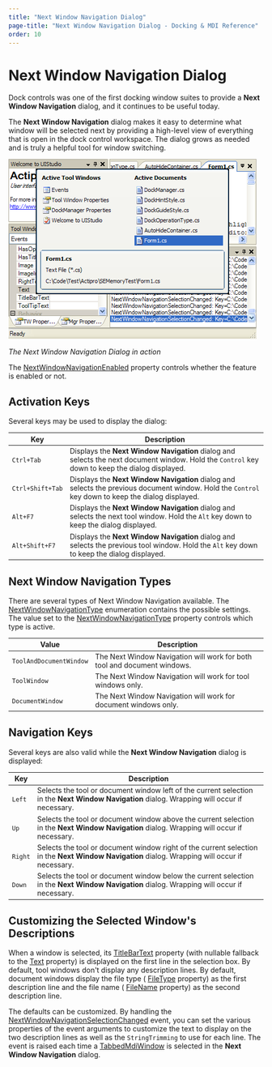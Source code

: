 ```yaml
---
title: "Next Window Navigation Dialog"
page-title: "Next Window Navigation Dialog - Docking & MDI Reference"
order: 10
---
```

# Next Window Navigation Dialog

Dock controls was one of the first docking window suites to provide a **Next Window Navigation** dialog, and it continues to be useful today.

The **Next Window Navigation** dialog makes it easy to determine what window will be selected next by providing a high-level view of everything that is open in the dock control workspace.  The dialog grows as needed and is truly a helpful tool for window switching.

![Screenshot](images/dock-controls-next-window-navigation-dialog.gif)

*The Next Window Navigation Dialog in action*

The [NextWindowNavigationEnabled](xref:@ActiproUIRoot.Controls.Docking.DockManager.NextWindowNavigationEnabled) property controls whether the feature is enabled or not.

## Activation Keys

Several keys may be used to display the dialog:

| Key | Description |
|-----|-----|
| `Ctrl+Tab` | Displays the **Next Window Navigation** dialog and selects the next document window.  Hold the `Control` key down to keep the dialog displayed. |
| `Ctrl+Shift+Tab` | Displays the **Next Window Navigation** dialog and selects the previous document window.  Hold the `Control` key down to keep the dialog displayed. |
| `Alt+F7` | Displays the **Next Window Navigation** dialog and selects the next tool window.  Hold the `Alt` key down to keep the dialog displayed. |
| `Alt+Shift+F7` | Displays the **Next Window Navigation** dialog and selects the previous tool window.  Hold the `Alt` key down to keep the dialog displayed. |

## Next Window Navigation Types

There are several types of Next Window Navigation available.  The [NextWindowNavigationType](xref:@ActiproUIRoot.Controls.Docking.NextWindowNavigationType) enumeration contains the possible settings.  The value set to the [NextWindowNavigationType](xref:@ActiproUIRoot.Controls.Docking.DockManager.NextWindowNavigationType) property controls which type is active.

| Value | Description |
|-----|-----|
| `ToolAndDocumentWindow` | The Next Window Navigation will work for both tool and document windows. |
| `ToolWindow` | The Next Window Navigation will work for tool windows only. |
| `DocumentWindow` | The Next Window Navigation will work for document windows only. |

## Navigation Keys

Several keys are also valid while the **Next Window Navigation** dialog is displayed:

| Key | Description |
|-----|-----|
| `Left` | Selects the tool or document window left of the current selection in the **Next Window Navigation** dialog.  Wrapping will occur if necessary. |
| `Up` | Selects the tool or document window above the current selection in the **Next Window Navigation** dialog.  Wrapping will occur if necessary. |
| `Right` | Selects the tool or document window right of the current selection in the **Next Window Navigation** dialog.  Wrapping will occur if necessary. |
| `Down` | Selects the tool or document window below the current selection in the **Next Window Navigation** dialog.  Wrapping will occur if necessary. |

## Customizing the Selected Window's Descriptions

When a window is selected, its [TitleBarText](xref:@ActiproUIRoot.Controls.Docking.TabbedMdiWindow.TitleBarText) property (with nullable fallback to the [Text](xref:@ActiproUIRoot.Controls.Docking.TabbedMdiWindow.Text) property) is displayed on the first line in the selection box.  By default, tool windows don't display any description lines.  By default, document windows display the file type ( [FileType](xref:@ActiproUIRoot.Controls.Docking.DocumentWindow.FileType) property) as the first description line and the file name ( [FileName](xref:@ActiproUIRoot.Controls.Docking.DocumentWindow.FileName) property) as the second description line.

The defaults can be customized.  By handling the [NextWindowNavigationSelectionChanged](xref:@ActiproUIRoot.Controls.Docking.DockManager.NextWindowNavigationSelectionChanged) event, you can set the various properties of the event arguments to customize the text to display on the two description lines as well as the `StringTrimming` to use for each line.  The event is raised each time a [TabbedMdiWindow](xref:@ActiproUIRoot.Controls.Docking.TabbedMdiWindow) is selected in the **Next Window Navigation** dialog.
